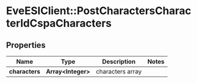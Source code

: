 # EveESIClient::PostCharactersCharacterIdCspaCharacters

## Properties
Name | Type | Description | Notes
------------ | ------------- | ------------- | -------------
**characters** | **Array&lt;Integer&gt;** | characters array | 


